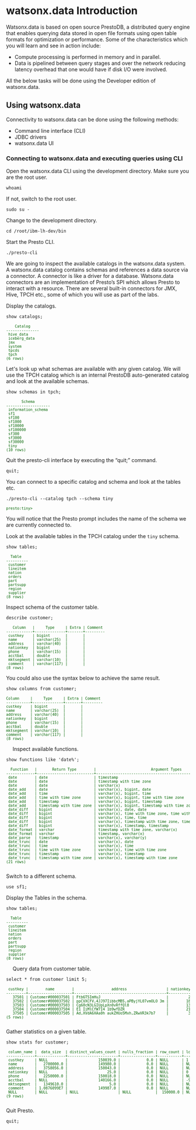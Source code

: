# watsonx.data Introduction
 
 Watsonx.data is based on open source PrestoDB, a distributed query engine that enables querying data stored in open file formats using open table formats for optimization or performance. Some of the characteristics which you will learn and see in action include:

   * Compute processing is performed in memory and in parallel.
   * Data is pipelined between query stages and over the network reducing latency overhead that one would have if disk I/O were involved.

All the below tasks will be done using the Developer edition of watsonx.data.

## Using watsonx.data
Connectivity to watsonx.data can be done using the following methods:

   * Command line interface (CLI)
   * JDBC drivers
   * watsonx.data UI 

### Connecting to watsonx.data and executing queries using CLI

Open the watsonx.data CLI using the development directory. Make sure you are the root user. 
```
whoami
```

If not, switch to the root user.
```
sudo su -
```
Change to the development directory.
```
cd /root/ibm-lh-dev/bin
```
Start the Presto CLI.
```
./presto-cli
```

We are going to inspect the available catalogs in the watsonx.data system. A watsonx.data catalog contains schemas and references a data source via a connector. A connector is like a driver for a database. Watsonx.data connectors are an implementation of Presto’s SPI which allows Presto to interact with a resource. There are several built-in connectors for JMX, Hive, TPCH etc., some of which you will use as part of the labs.

Display the catalogs.
```
show catalogs;
```
<pre style="font-size: small; color: darkgreen; overflow: auto">
    Catalog    
---------------
 hive_data     
 iceberg_data 
 jmx           
 system        
 tpcds         
 tpch          
(6 rows)
</pre>

Let's look up what schemas are available with any given catalog. We will use the TPCH catalog which is an internal PrestoDB auto-generated catalog and look at the available schemas.
```
show schemas in tpch;
```
<pre style="font-size: small; color: darkgreen; overflow: auto">
       Schema       
--------------------
 information_schema 
 sf1                
 sf100              
 sf1000             
 sf10000            
 sf100000           
 sf300              
 sf3000             
 sf30000            
 tiny               
(10 rows)
</pre>
Quit the presto-cli interface by executing the “quit;” command.
```
quit;
```

You can connect to a specific catalog and schema and look at the tables etc.
```
./presto-cli --catalog tpch --schema tiny
```
<pre style="font-size: small; color: darkgreen; overflow: auto">
presto:tiny>
</pre>
You will notice that the Presto prompt includes the name of the schema we are currently connected to.

Look at the available tables in the TPCH catalog under the `tiny` schema.
```
show tables;
```
<pre style="font-size: small; color: darkgreen; overflow: auto">
  Table   
----------
 customer 
 lineitem 
 nation   
 orders   
 part     
 partsupp 
 region   
 supplier 
(8 rows)
</pre>

Inspect schema of the customer table.
```
describe customer;
```
<pre style="font-size: small; color: darkgreen; overflow: auto">
   Column   |     Type     | Extra | Comment 
------------+--------------+-------+---------
 custkey    | bigint       |       |         
 name       | varchar(25)  |       |         
 address    | varchar(40)  |       |         
 nationkey  | bigint       |       |         
 phone      | varchar(15)  |       |         
 acctbal    | double       |       |         
 mktsegment | varchar(10)  |       |         
 comment    | varchar(117) |       |         
(8 rows)
</pre>

You could also use the syntax below to achieve the same result.
```
show columns from customer;
```
<pre style="font-size: small; color: darkgreen; overflow: auto">
Column     |     Type     | Extra | Comment
-----------+--------------+-------+---------
custkey    | bigint       |       |
name       | varchar(25)  |       |
address    | varchar(40)  |       |
nationkey  | bigint       |       |
phone      | varchar(15)  |       |
acctbal    | double       |       |
mktsegment | varchar(10)  |       |
comment    | varchar(117) |       |
(8 rows)
</pre>
 
Inspect available functions.
```
show functions like 'date%';
```
<pre style="font-size: small; color: darkgreen; overflow: auto">
  Function   |       Return Type        |                         Argument Types                         | Function Type | Deterministic |                         Description                         | Variable Arity | Built In | Temporary | Language 
-------------+--------------------------+----------------------------------------------------------------+---------------+---------------+-------------------------------------------------------------+----------------+----------+-----------+----------
 date        | date                     | timestamp                                                      | scalar        | true          |                                                             | false          | true     | false     |          
 date        | date                     | timestamp with time zone                                       | scalar        | true          |                                                             | false          | true     | false     |          
 date        | date                     | varchar(x)                                                     | scalar        | true          |                                                             | false          | true     | false     |          
 date_add    | date                     | varchar(x), bigint, date                                       | scalar        | true          | add the specified amount of date to the given date          | false          | true     | false     |          
 date_add    | time                     | varchar(x), bigint, time                                       | scalar        | true          | add the specified amount of time to the given time          | false          | true     | false     |          
 date_add    | time with time zone      | varchar(x), bigint, time with time zone                        | scalar        | true          | add the specified amount of time to the given time          | false          | true     | false     |          
 date_add    | timestamp                | varchar(x), bigint, timestamp                                  | scalar        | true          | add the specified amount of time to the given timestamp     | false          | true     | false     |          
 date_add    | timestamp with time zone | varchar(x), bigint, timestamp with time zone                   | scalar        | true          | add the specified amount of time to the given timestamp     | false          | true     | false     |          
 date_diff   | bigint                   | varchar(x), date, date                                         | scalar        | true          | difference of the given dates in the given unit             | false          | true     | false     |          
 date_diff   | bigint                   | varchar(x), time with time zone, time with time zone           | scalar        | true          | difference of the given times in the given unit             | false          | true     | false     |          
 date_diff   | bigint                   | varchar(x), time, time                                         | scalar        | true          | difference of the given times in the given unit             | false          | true     | false     |          
 date_diff   | bigint                   | varchar(x), timestamp with time zone, timestamp with time zone | scalar        | true          | difference of the given times in the given unit             | false          | true     | false     |          
 date_diff   | bigint                   | varchar(x), timestamp, timestamp                               | scalar        | true          | difference of the given times in the given unit             | false          | true     | false     |          
 date_format | varchar                  | timestamp with time zone, varchar(x)                           | scalar        | true          |                                                             | false          | true     | false     |          
 date_format | varchar                  | timestamp, varchar(x)                                          | scalar        | true          |                                                             | false          | true     | false     |          
 date_parse  | timestamp                | varchar(x), varchar(y)                                         | scalar        | true          |                                                             | false          | true     | false     |          
 date_trunc  | date                     | varchar(x), date                                               | scalar        | true          | truncate to the specified precision in the session timezone | false          | true     | false     |          
 date_trunc  | time                     | varchar(x), time                                               | scalar        | true          | truncate to the specified precision in the session timezone | false          | true     | false     |          
 date_trunc  | time with time zone      | varchar(x), time with time zone                                | scalar        | true          | truncate to the specified precision                         | false          | true     | false     |          
 date_trunc  | timestamp                | varchar(x), timestamp                                          | scalar        | true          | truncate to the specified precision in the session timezone | false          | true     | false     |          
 date_trunc  | timestamp with time zone | varchar(x), timestamp with time zone                           | scalar        | true          | truncate to the specified precision                         | false          | true     | false     |          
(21 rows)

</pre>
Switch to a different schema.
```
use sf1;
```
Display the Tables in the schema.
```
show tables;
```
<pre style="font-size: small; color: darkgreen; overflow: auto">
  Table   
----------
 customer 
 lineitem 
 nation   
 orders   
 part     
 partsupp 
 region   
 supplier 
(8 rows)
</pre>
 
Query data from customer table.
```
select * from customer limit 5;
```
<pre style="font-size: small; color: darkgreen; overflow: auto">
 custkey |        name        |                 address                  | nationkey |      phone      | acctbal | mktsegment |                                                comment                                                
---------+--------------------+------------------------------------------+-----------+-----------------+---------+------------+-------------------------------------------------------------------------------------------------------
   37501 | Customer#000037501 | Ftb6T5ImHuJ                              |         2 | 12-397-688-6719 | -324.85 | HOUSEHOLD  | pending ideas use carefully. express, ironic platelets use among the furiously regular instructions.  
   37502 | Customer#000037502 | ppCVXCFV,4JJ97IibbcMB5,aPByjYL07vmOLO 3m |        18 | 28-515-931-4624 |  5179.2 | BUILDING   | express deposits. pending, regular deposits wake furiously bold deposits. regular                     
   37503 | Customer#000037503 | Cg60cN3LGIUpLpXn0vRffQl8                 |        13 | 23-977-571-7365 | 1862.32 | BUILDING   | ular deposits. furiously ironic deposits integrate carefully among the iron                           
   37504 | Customer#000037504 | E1 IiMlCfW7I4 1b9wfDZR                   |        21 | 31-460-590-3623 | 2955.33 | HOUSEHOLD  | s believe slyly final foxes. furiously e                                                              
   37505 | Customer#000037505 | Ad,XVdA6XAa0h aukZHUo5Mxh,ZRwVR3k7b7     |         3 | 13-521-760-7263 | 3243.15 | FURNITURE  | ites according to the quickly bold instru                                                             
(5 rows)

</pre>

Gather statistics on a given table.
```
show stats for customer;
```
<pre style="font-size: small; color: darkgreen; overflow: auto">
 column_name |  data_size  | distinct_values_count | nulls_fraction | row_count | low_value | high_value 
-------------+-------------+-----------------------+----------------+-----------+-----------+------------
 custkey     | NULL        |              150039.0 |            0.0 | NULL      | 1         | 150000     
 name        |   2700000.0 |              149980.0 |            0.0 | NULL      | NULL      | NULL       
 address     |   3758056.0 |              150043.0 |            0.0 | NULL      | NULL      | NULL       
 nationkey   | NULL        |                  25.0 |            0.0 | NULL      | 0         | 24         
 phone       |   2250000.0 |              150018.0 |            0.0 | NULL      | NULL      | NULL       
 acctbal     | NULL        |              140166.0 |            0.0 | NULL      | -999.99   | 9999.99    
 mktsegment  |   1349610.0 |                   5.0 |            0.0 | NULL      | NULL      | NULL       
 comment     | 1.0876099E7 |              149987.0 |            0.0 | NULL      | NULL      | NULL       
 NULL        | NULL        | NULL                  | NULL           |  150000.0 | NULL      | NULL       
(9 rows)

</pre>

Quit Presto.
```
quit;
```